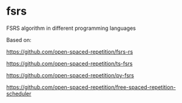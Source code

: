 # fsrs

FSRS algorithm in different programming languages

Based on:

https://github.com/open-spaced-repetition/fsrs-rs

https://github.com/open-spaced-repetition/ts-fsrs

https://github.com/open-spaced-repetition/py-fsrs

https://github.com/open-spaced-repetition/free-spaced-repetition-scheduler
